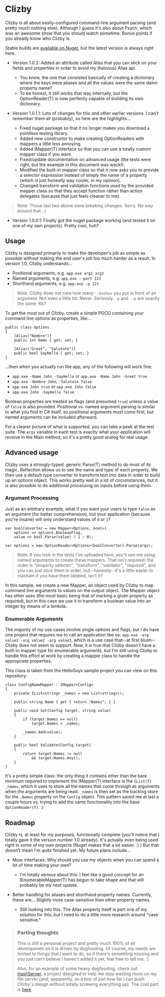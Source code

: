Clizby
======
Clizby is all about easily-configured command-line argument parsing (and pretty much nothing else). Although I guess it's also about Psych, which was an awesome show that you should watch sometime. Bonus points if you already know who Clizby is.

Stable builds are [available on Nuget](https://www.nuget.org/packages/Clizby), but the latest version is always right here.

- Version 1.0.2: Added an attribute called Alias that you can stick on your fields and properties in order to avoid my (heinous) Alias api.
    - You know, the one that consisted basically of creating a dictionary where the keys were aliases and all the values were the same damn property name?
    - To be honest, it still works that way internally, but the OptionReader(T) is now perfectly capable of building its own dictionary.

- Version 1.0.1.1: Lots of changes for this and other earlier versions. I can't remember them all (probably), so here are the highlights...
    - Fixed nuget package so that it no longer makes you download a pointless testing library.
    - Added new constructor to make creating OptionReaders with mappers a little less annoying.
    - Added IMapper(T) interface so that you can use a totally custom mapper class if you want.
    - Fixed/update documentation on advanced usage (the tests were right, but the example in this document was wack!).
    - Modified the built-in mapper class so that it now asks you to provide a selector expression instead of simply the name of a property (which is just honestly way cooler, in my opinion).
    - Changed transform and validation functions used by the provided mapper class so that they accept function rather than action delegates (because that just feels cleaner to me).

> Note: Those last two above were breaking changes. Sorry. No way around that. :(

- Version 1.0.0.1: Finally got the nuget package working (and tested it on one of my own projects). Pretty cool, huh?

## Usage ##

Clizby is designed primarily to make the developer's job as simple as possible without making the end user's job too much harder as a result. In version 1.0, Clizby understands...

- Positional arguments, e.g. `app.exe arg1 arg2`
- Named arguments, e.g. `app.exe --port 123`
- Shorthand arguments, e.g. `app.exe -p 123`

> Note: Clizby does not care how many `--dashes` you put in front of an argument. Not even a little bit. Never. Seriously. `-p` and `--p` are exactly the same. Kk?

To get the most out of Clizby, create a simple POCO containing your command line options as properties, like...

    public class Options
    {
        [Alias("Nombre")]
        public int Name { get; set; }
        
        [Alias("Greet", "Salutate")]
        public bool SayHello { get; set; }
    }
    
...then when you actually run the app, any of the following will work fine:

- `app.exe -Name John -SayHello` or `app.exe -Name John -Greet true`
- `app.exe -Nombre John -Salutate false`
- `app.exe John true` or `app.exe John false`
- `app.exe John -SayHello false`

Boolean properties are treated as flags (and presumed `true`) unless a value of `false` is also provided. Positional vs. named argument parsing is similar to what you find in C# itself, so positional arguments must come first, but named arguments can be included afterward. 

For a clearer picture of what is supported, you can take a peek at the test suite. The `args` variable in each test is exactly what your application will receive in the Main method, so it's a pretty good analog for real usage.

## Advanced usage ##

Clizby uses a strongly-typed, generic Parse(T) method to do most of its magic. Reflection allows us to see the name and type of each property. We then use a default type converter to transform text into data in order to build up an options object. This works pretty well in a lot of circumstances, but it is also possible to do additional processing on inputs before using them.

### Argument Processing ###

Just as an arbitrary example, what if you want your users to type `false` as an argument (for better comprehension), but your application (because you're insane) will only understand values of `0` or `1`?

    var boolConverter = new Mapper<Options, bool>(
        options => options.BooleanFlag, 
        value => bool.Parse(value) ? 1 : 0);
        
    var options = new OptionReader<Options>(boolConverter).Parse(args);
    
> Note: If you look in the tests I've uploaded here, you'll see me using named arguments to create these mappers. That isn't required; the order is "property selector", "transform", "validator", "required", and you can just stick them in order, but--honestly--it's a little easier to maintain if you have them labeled, isn't it?

In this sample, we create a new Mapper, an object used by Clizby to map command line arguments to values on the output object. The Mapper object has other uses (the most basic being that of marking a given property as required), but in this case we use it to transform a boolean value into an integer by means of a lambda.

### Enumerable Arguments ###

The majority of my use cases involve single options and flags, but I do have one project that requires me to call an application like so: `app.exe -arg value1 -arg value2 -arg value3`, which is a use case that--at first blush--Clizby does not seem to support. Now, it *is* true that Clizby doesn't have a built-in mapper type for enumerable arguments, but I'm still using Clizby to handle this effort at work by creating a mapper class to handle the appropriate properties. 

This class is taken from the HelloGuys sample project you can view on this repository:

    class ConfigNameMapper : IMapper<Config>
    {
        private IList<string> _names = new List<string>();

        public string Name { get { return "Names"; } }
        
        public void Set(Config target, string value)
        {
            if (target.Names == null)
                target.Names = _names;

            _names.Add(value);
        }

        public bool Validate(Config target)
        {
            return target.Names != null
                && target.Names.Any();
        }
    }
    
It's a pretty simple class: the only thing it contains other than the bare minimum required to implement the IMapper(T) interface is the `IList(T) _names`, which it uses to store all the names that come through as arguments when the arguments are being read. `_names` is then set as the backing store for the `.Names` property on the `Config` object. This pattern saved me at last a couple hours vs. trying to add the same functionality into the base `OptionReader(T)`. :)

## Roadmap ##
Clizby is, at least for my purposes, functionally complete (you'll notice that I totally gave it the version number 1.0 already). It's actually even being used right in some of my own projects (Nuget makes that a lot easier. :) ) But that doesn't mean I'm *quite* finished yet. My future plans include...

- Moar interfaces. Why should you use my objects when you can spend a lot of time making your own?
    - I'm totally serious about this: I feel like a good concept for an IEnumerableMapper(T) has begun to take shape and that will probably be my next update.

- Better handling for aliases and shorthand property names. Currently, these are... Slightly more case-sensitive than other property names.
    - Still looking into this. The Alias property itself is part one of my solution for this, but I need to do a little more research around "case sensitive."

> ### Parting thoughts ###
> This is still a personal project and pretty much 100% of all development on it is driven by dogfooding. Of course, my needs are limited to things that *I* want to do, so if there's something missing and you just can't believe I haven't added it yet, feel free to tell me. :)
>
> Also, for an example of some heavy dogfooding, check out [HashServer](https://github.com/archer884/HashServer), a project designed to help me stop wasting room on my file server (and, apparently, as a test of just how far I can push Clizby's design without totally screwing everything up). The cool part is [here](https://github.com/archer884/HashServer/blob/master/HashServer/HashServerConfig.cs).
